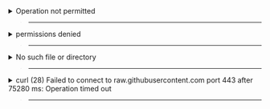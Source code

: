<details>
  <summary>Operation not permitted</summary>

> ___

> Open settings 
>
> Security & Privacy
>
> Privacy
>
> Full disk access
>
> Grant terminal full disk access
>
> Remove full disk access from hydrogen
>

</details>

> ___

<details>
  <summary>permissions denied</summary>

> ___

> Open settings 
>
> Security & Privacy
>
> Privacy
>
> Full disk access
>
> Grant terminal full disk access 
>

</details>

> ___

<details>
  <summary>No such file or directory</summary>

> ___

> Open finder
>
> Search Roblox 
>
> Add Roblox to /Applications
>

</details>

> ___

<details>
  <summary>curl (28) Failed to connect to raw.githubusercontent.com port 443 after 75280 ms: Operation timed out</summary>

> ____

> Use a VPN

</details>

> ___
